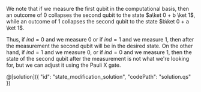 We note that if we measure the first qubit in the computational basis, then an outcome of $0$ collapses the second qubit to the state $a\ket 0 + b \ket 1$, while an outcome of $1$ collapses the second qubit to the state $b\ket 0 + a \ket 1$.

Thus, if $ind=0$ and we measure $0$ or if $ind=1$ and we measure $1$, then after the measurement the second qubit will be in the desired state. On the other hand, if $ind=1$ and we measure $0$, or if $ind=0$ and we measure $1$, then the state of the second qubit after the measurement is not what we're looking for, but we can adjust it using the Pauli X gate.

@[solution]({
    "id": "state_modification_solution",
    "codePath": "solution.qs"
})
